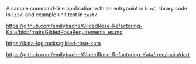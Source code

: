 A sample command-line application with an entrypoint in `bin/`, library code
in `lib/`, and example unit test in `test/`.


https://github.com/emilybache/GildedRose-Refactoring-Kata/blob/main/GildedRoseRequirements_es.md

https://kata-log.rocks/gilded-rose-kata

https://github.com/emilybache/GildedRose-Refactoring-Kata/tree/main/dart
